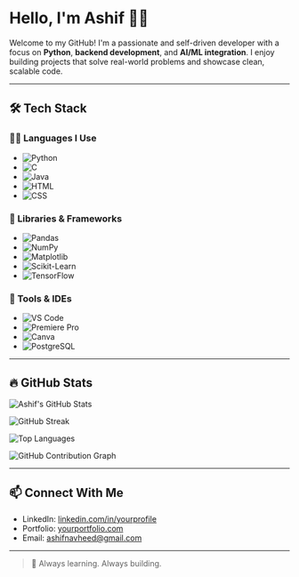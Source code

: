 # Hello, I'm Ashif 👨‍💻

Welcome to my GitHub! I'm a passionate and self-driven developer with a focus on **Python**, **backend development**, and **AI/ML integration**. I enjoy building projects that solve real-world problems and showcase clean, scalable code.

---

## 🛠️ Tech Stack

### 👨‍💻 Languages I Use
- ![Python](https://img.shields.io/badge/-Python-3776AB?logo=python&logoColor=white&style=flat)
- ![C](https://img.shields.io/badge/-C-00599C?logo=c&logoColor=white&style=flat)
- ![Java](https://img.shields.io/badge/-Java-007396?logo=java&logoColor=white&style=flat)
- ![HTML](https://img.shields.io/badge/-HTML5-E34F26?logo=html5&logoColor=white&style=flat)
- ![CSS](https://img.shields.io/badge/-CSS3-1572B6?logo=css3&logoColor=white&style=flat)

### 🧠 Libraries & Frameworks
- ![Pandas](https://img.shields.io/badge/-Pandas-150458?logo=pandas&logoColor=white&style=flat)
- ![NumPy](https://img.shields.io/badge/-NumPy-013243?logo=numpy&logoColor=white&style=flat)
- ![Matplotlib](https://img.shields.io/badge/-Matplotlib-20232A?logo=matplotlib&logoColor=white&style=flat)
- ![Scikit-Learn](https://img.shields.io/badge/-Scikit%20Learn-F7931E?logo=scikit-learn&logoColor=white&style=flat)
- ![TensorFlow](https://img.shields.io/badge/-TensorFlow-FF6F00?logo=tensorflow&logoColor=white&style=flat)

### 🧰 Tools & IDEs
- ![VS Code](https://img.shields.io/badge/-VS%20Code-007ACC?logo=visual-studio-code&logoColor=white&style=flat)
- ![Premiere Pro](https://img.shields.io/badge/-Premiere%20Pro-9999FF?logo=adobe-premiere-pro&logoColor=white&style=flat)
- ![Canva](https://img.shields.io/badge/-Canva-00C4CC?logo=canva&logoColor=white&style=flat)
- ![PostgreSQL](https://img.shields.io/badge/-PostgreSQL-336791?logo=postgresql&logoColor=white&style=flat)

---

## 🔥 GitHub Stats

![Ashif's GitHub Stats](https://github-readme-stats.vercel.app/api?username=ashif57&theme=dark&show_icons=true&hide=issues,contribs)

![GitHub Streak](https://github-readme-streak-stats.herokuapp.com/?user=ashif57&theme=gotham)

![Top Languages](https://github-readme-stats.vercel.app/api/top-langs/?username=ashif57&theme=gotham&layout=compact)

![GitHub Contribution Graph](https://github-contributor-stats.vercel.app/api?username=ashif57&limit=5&theme=dark&combine_all_yearly_contributions=true)

---

## 📫 Connect With Me

- LinkedIn: [linkedin.com/in/yourprofile](https://www.linkedin.com/in/ashifnavheed57/)
- Portfolio: [yourportfolio.com](https://ashif57.github.io/portofolio/)
- Email: ashifnavheed@gmail.com

---

> 🚀 Always learning. Always building.
